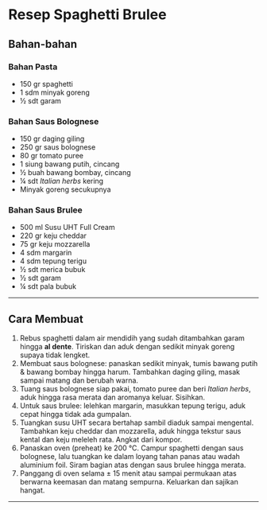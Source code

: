 # Resep Spaghetti Brulee

## Bahan-bahan

### Bahan Pasta
- 150 gr spaghetti  
- 1 sdm minyak goreng  
- ½ sdt garam  

### Bahan Saus Bolognese
- 150 gr daging giling  
- 250 gr saus bolognese
- 80 gr tomato puree 
- 1 siung bawang putih, cincang  
- ½ buah bawang bombay, cincang  
- ¼ sdt *Italian herbs* kering  
- Minyak goreng secukupnya  

### Bahan Saus Brulee
- 500 ml Susu UHT Full Cream  
- 220 gr keju cheddar
- 75 gr keju mozzarella  
- 4 sdm margarin  
- 4 sdm tepung terigu  
- ½ sdt merica bubuk
- ½ sdt garam
- ¼ sdt pala bubuk

---

## Cara Membuat

1. Rebus spaghetti dalam air mendidih yang sudah ditambahkan garam hingga **al dente**. Tiriskan dan aduk dengan sedikit minyak goreng supaya tidak lengket.  
2. Membuat saus bolognese: panaskan sedikit minyak, tumis bawang putih & bawang bombay hingga harum. Tambahkan daging giling, masak sampai matang dan berubah warna.  
3. Tuang saus bolognese siap pakai, tomato puree dan beri *Italian herbs*, aduk hingga rasa merata dan aromanya keluar. Sisihkan.  
4. Untuk saus brulee: lelehkan margarin, masukkan tepung terigu, aduk cepat hingga tidak ada gumpalan.  
5. Tuangkan susu UHT secara bertahap sambil diaduk sampai mengental. Tambahkan keju cheddar dan mozzarella, aduk hingga tekstur saus kental dan keju meleleh rata. Angkat dari kompor.  
6. Panaskan oven (preheat) ke 200 °C. Campur spaghetti dengan saus bolognese, lalu tuangkan ke dalam loyang tahan panas atau wadah aluminium foil. Siram bagian atas dengan saus brulee hingga merata.  
7. Panggang di oven selama ± 15 menit atau sampai permukaan atas berwarna keemasan dan matang sempurna. Keluarkan dan sajikan hangat.

---
